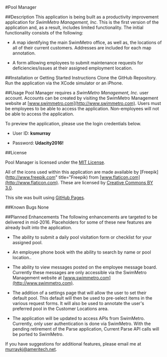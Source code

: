 #Pool Manager


##Description
This application is being built as a productivity improvement application for *SwimMetro Management, Inc*.  This is the first version of the application and, as a result, includes limited functionality.  The initial functionality consists of the following:

* A map identifying the main SwimMetro office, as well as, the locations of all of their current customers.  Addresses are included for each map annotation.

* A form alllowing employees to submit maintenance requests for deficiencies/issues at their assigned employment location.


##Installation or Getting Started Instructions
Clone the GitHub Repository.  Run the application via the XCode simulator or an iPhone.


##Usage
Pool Manager requires a *SwimMetro Management, Inc.* user account.  Accounts can be created by visiting the SwimMetro Management website at [www.swimmetro.com](http://www.swimmetro.com).  Users must be employees to be able to access the application.  Non-employees will not be able to access the application.

To preview the application, please use the login credentials below.

* User ID:   **ksmurray**

* Password:  **Udacity2016!**


##License

Pool Manager is licensed under the [MIT License](http://choosealicense.com/licenses/mit).

All of the icons used within this application are made available by [Freepik](http://www.freepik.com" title="Freepik) from [www.flaticon.com](http://www.flaticon.com).  These are licensed by [Creative Commons BY 3.0](http://creativecommons.org/licenses/by/3.0).


This site was built using [GitHub Pages](https://pages.github.com/).


##Known Bugs
None


##Planned Enhancements
The following enhancements are targeted to be delivered in mid-2016.  Placeholders for some of these new features are already built into the application.

* The ability to submit a daily pool visitation form or checklist for your assigned pool.

* An employee phone book with the ability to search by name or pool location..

* The ability to view messages posted on the employee message board.  Currently these messages are only accessible via the SwimMetro Management website at [www.swimmetro.com](http://www.swimmetro.com).

* The addition of a settings page that will allow the user to set their default pool.  This default will then be used to pre-select items in the various request forms.  It will also be used to annotate the user's preferred pool in the Customer Locations area.

* The application will be updated to access APIs from SwimMetro.  Currently, only user authentication is done via SwimMetro.  With the pending retirement of the Parse application, Current Parse API calls will be ported to SwimMetro.

If you have suggestions for additional features, please email me at [murraykj@ameritech.net](murraykj@ameritech.net).





